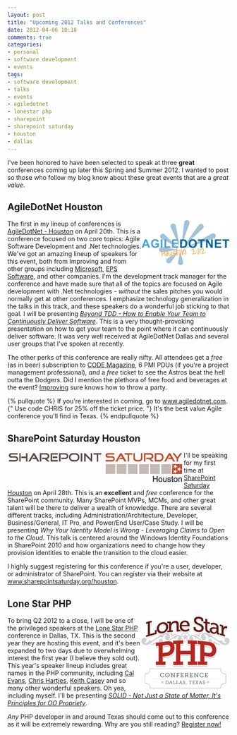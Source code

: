 ```yaml
---
layout: post
title: "Upcoming 2012 Talks and Conferences"
date: 2012-04-06 10:18
comments: true
categories: 
- personal
- software development
- events
tags:
- software development
- talks
- events
- agiledotnet
- lonestar php
- sharepoint
- sharepoint saturday
- houston
- dallas
---
```


I've been honored to have been selected to speak at three <strong>great</strong> conferences coming up later this Spring and Summer 2012. I wanted to post so those who follow my blog know about these great events that are a <em>great value</em>. 
<!--more-->
<h2>AgileDotNet Houston</h2>

<img src="/images/posts/agiledotnet-houston.png" width="200" height="103" alt="AgileDotNet Houston 2012" style="float: right;" />

The first in my lineup of conferences is <a href="http://www.agiledotnet.com/" target="_blank">AgileDotNet - Houston</a> on April 20th. This is a conference focused on two core topics: Agile Software Development and .Net technologies. We've got an amazing lineup of speakers for this event, both from Improving and from other groups including <a href="http://www.microsoft.com/">Microsoft</a>, <a href="http://www.eps-software.com/" target="_blank">EPS Software</a>, and other companies. I'm the development track manager for the conference and have made sure that all of the topics are focused on Agile development with .Net technologies - <em>without</em> the sales pitches you would normally get at other conferences. I emphasize technology generalization in the talks in this track, and these speakers do a wonderful job sticking to that goal. I will be presenting <a href="http://www.agiledotnet.com/2012/03/beyond-tdd-how-to-enable-your-team-to-continuously-deliver-software"><em>Beyond TDD - How to Enable Your Team to Continuously Deliver Software</em></a>. This is a very thought-provoking presentation on how to get your team to the point where it can continuously deliver software. It was very well received at AgileDotNet Dallas and several user groups that I've spoken at recently. 

The other perks of this conference are really nifty. All attendees get a <em>free</em> (as in beer) subscription to <a href="http://www.codemag.com/" target="_blank">CODE Magazine</a>, 6 PMI PDUs (if you're a project management professional), <em>and</em> a <em>free</em> ticket to see the Astros beat the hell outta the Dodgers. Did I mention the plethora of free food and beverages at the event? <a href="http://www.improvingenterprises.com/" target="_blank">Improving</a> sure knows how to throw a party. 

{% pullquote %}
If you're interested in coming, go to <a href="http://www.agiledotnet.com" target="_blank">www.agiledotnet.com</a>. {" Use code CHRIS for 25% off the ticket price. "} It's the best value Agile conference you'll find in Texas. 
{% endpullquote %}

<h2>SharePoint Saturday Houston</h2>

<img src="/images/posts/sharepointsaturday-houston.jpg" width="400" height="75" alt="SharePoint Saturday - Houston" style="float: left;" />

I'll be speaking for my first time at <a href="http://www.sharepointsaturday.org/houston/" target="_blank">SharePoint Saturday Houston</a> on April 28th. This is an <strong>excellent</strong> and <em>free</em> conference for the SharePoint community. Many SharePoint MVPs, MCMs, and other great talent will be there to deliver a wealth of knowledge. There are several different tracks, including Administration/Architecture, Developer, Business/General, IT Pro, and Power/End User/Case Study. I will be presenting <em>Why Your Identity Model is Wrong - Leveraging Claims to Open to the Cloud</em>. This talk is centered around the Windows Identity Foundations in SharePoint 2010 and how organizations need to change how they provision identities to enable the transition to the cloud easier. 

I highly suggest registering for this conference if you're a user, developer, or administrator of SharePoint. You can register via their website at <a href="http://www.sharepointsaturday.org/houston" target="_blank">www.sharepointsaturday.org/houston</a>.

<h2>Lone Star PHP</h2>

<img src="/images/posts/lsp-logo.png" width="200" height="163" alt="Lone Star PHP" style="float: right;" />

To bring Q2 2012 to a close, I will be one of the privileged speakers at the <a href="http://www.lonestarphp.com" target="_blank">Lone Star PHP</a> conference in Dallas, TX. This is the second year they are hosting this event, and it's been expanded to two days due to overwhelming interest the first year (I believe they sold out). This year's speaker lineup includes great names in the PHP community, including <a href="http://calevans.com/" target="_blank">Cal Evans</a>, <a href="http://www.littlehart.net/" target="_blank">Chris Hartjes</a>, <a href="http://caseysoftware.com" target="_blank">Keith Casey</a> and so many other wonderful speakers. Oh yea, including myself. I'll be presenting <a href="http://lonestarphp.com/schedule" target="_blank"><em>SOLID - Not Just a State of Matter, It's Principles for OO Propriety</em></a>. 

<em>Any</em> PHP developer in and around Texas should come out to this conference as it will be extremely rewarding. Why are you still reading? <a href="http://lonestarphp.com/registration">Register now!</a>

